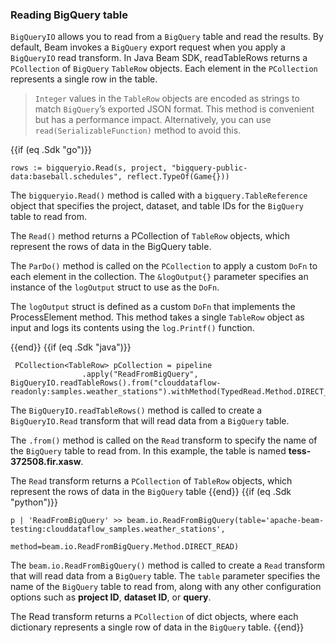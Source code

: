<!--
Licensed under the Apache License, Version 2.0 (the "License");
you may not use this file except in compliance with the License.
You may obtain a copy of the License at

http://www.apache.org/licenses/LICENSE-2.0

Unless required by applicable law or agreed to in writing, software
distributed under the License is distributed on an "AS IS" BASIS,
WITHOUT WARRANTIES OR CONDITIONS OF ANY KIND, either express or implied.
See the License for the specific language governing permissions and
limitations under the License.
-->
### Reading BigQuery table

`BigQueryIO` allows you to read from a `BigQuery` table and read the results. By default, Beam invokes a `BigQuery` export request when you apply a `BigQueryIO` read transform. In Java Beam SDK, readTableRows returns a `PCollection` of `BigQuery` `TableRow` objects. Each element in the `PCollection` represents a single row in the table.

> `Integer` values in the `TableRow` objects are encoded as strings to match `BigQuery`’s exported JSON format. This method is convenient but has a performance impact. Alternatively, you can use `read(SerializableFunction)` method to avoid this.

{{if (eq .Sdk "go")}}

```
rows := bigqueryio.Read(s, project, "bigquery-public-data:baseball.schedules", reflect.TypeOf(Game{}))
```

The `bigqueryio.Read()` method is called with a `bigquery.TableReference` object that specifies the project, dataset, and table IDs for the `BigQuery` table to read from.

The `Read()` method returns a PCollection of `TableRow` objects, which represent the rows of data in the BigQuery table.

The `ParDo()` method is called on the `PCollection` to apply a custom `DoFn` to each element in the collection. The `&logOutput{}` parameter specifies an instance of the `logOutput` struct to use as the `DoFn`.

The `logOutput` struct is defined as a custom `DoFn` that implements the ProcessElement method. This method takes a single `TableRow` object as input and logs its contents using the `log.Printf()` function.

{{end}}
{{if (eq .Sdk "java")}}
```
 PCollection<TableRow> pCollection = pipeline
                .apply("ReadFromBigQuery", BigQueryIO.readTableRows().from("clouddataflow-readonly:samples.weather_stations").withMethod(TypedRead.Method.DIRECT_READ))
```

The `BigQueryIO.readTableRows()` method is called to create a `BigQueryIO.Read` transform that will read data from a `BigQuery` table.

The `.from()` method is called on the `Read` transform to specify the name of the `BigQuery` table to read from. In this example, the table is named **tess-372508.fir.xasw**.

The `Read` transform returns a `PCollection` of `TableRow` objects, which represent the rows of data in the `BigQuery` table
{{end}}
{{if (eq .Sdk "python")}}
```
p | 'ReadFromBigQuery' >> beam.io.ReadFromBigQuery(table='apache-beam-testing:clouddataflow_samples.weather_stations',
                                                            method=beam.io.ReadFromBigQuery.Method.DIRECT_READ)
```

The `beam.io.ReadFromBigQuery()` method is called to create a `Read` transform that will read data from a `BigQuery` table. The `table` parameter specifies the name of the `BigQuery` table to read from, along with any other configuration options such as **project ID**, **dataset ID**, or **query**.

The Read transform returns a `PCollection` of dict objects, where each dictionary represents a single row of data in the `BigQuery` table.
{{end}}